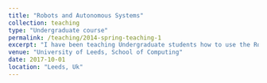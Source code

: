 ```yaml
---
title: "Robots and Autonomous Systems"
collection: teaching
type: "Undergraduate course"
permalink: /teaching/2014-spring-teaching-1
excerpt: "I have been teaching Undergraduate students how to use the Robot Operating System and Gazebo, which are useful tools for developing robotic systems. In the lab sessions, the students used a robotic platform to create and and navigate a map of a room and used face and color recognition to solve a game of Cluedo."
venue: "University of Leeds, School of Computing"
date: 2017-10-01
location: "Leeds, Uk"
---
```


